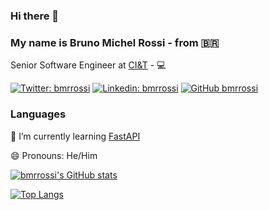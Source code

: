 ### Hi there 👋
### My name is Bruno Michel Rossi - from 🇧🇷

Senior Software Engineer at [CI&T](https://ciandt.com) - 💻

[![Twitter: bmrrossi](https://img.shields.io/twitter/follow/bmrrossi?style=social)](https://twitter.com/bmrrossi)
[![Linkedin: bmrrossi](https://img.shields.io/badge/-bmrrossi-blue?style=flat-square&logo=Linkedin&logoColor=white&link=https://www.linkedin.com/in/brunomichelrossi/)](https://www.linkedin.com/in/brunomichelrossi/)
[![GitHub bmrrossi](https://img.shields.io/github/followers/bmrrossi?label=follow&style=social)](https://github.com/bmrrossi)

### Languages

🌱 I’m currently learning [FastAPI](https://fastapi.tiangolo.com/)

😄 Pronouns: He/Him

<!--
**bmrrossi/bmrrossi** is a ✨ _special_ ✨ repository because its `README.md` (this file) appears on your GitHub profile.

Here are some ideas to get you started:

- 🔭 I’m currently working on ...
- 🌱 I’m currently learning ...
- 👯 I’m looking to collaborate on ...
- 🤔 I’m looking for help with ...
- 💬 Ask me about ...
- 📫 How to reach me: ...
- 😄 Pronouns: ...
- ⚡ Fun fact: ...
-->

[![bmrrossi's GitHub stats](https://github-readme-stats.vercel.app/api?username=bmrrossi&show_icons=true&theme=dracula)](https://github.com/bmrrossi/github-readme-stats)

[![Top Langs](https://github-readme-stats.vercel.app/api/top-langs/?username=bmrrossi&layout=compact)](https://github.com/bmrrossi/github-readme-stats)


